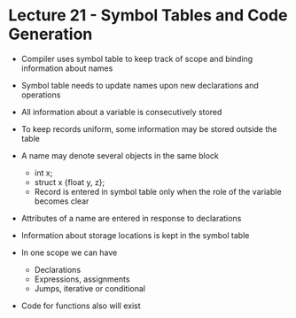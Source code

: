 # Lecture 21 - Symbol Tables and Code Generation

- Compiler uses symbol table to keep track of scope and binding information about names
- Symbol table needs to update names upon new declarations and operations
- All information about a variable is consecutively stored
- To keep records uniform, some information may be stored outside the table
- A name may denote several objects in the same block
  - int x;
  - struct x {float y, z};
  - Record is entered in symbol table only when the role of the variable becomes clear
- Attributes of a name are entered in response to declarations
- Information about storage locations is kept in the symbol table

- In one scope we can have
  - Declarations
  - Expressions, assignments
  - Jumps, iterative or conditional
- Code for functions also will exist